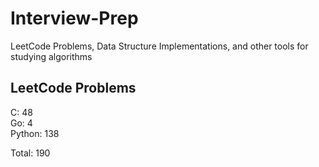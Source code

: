 # Interview-Prep
LeetCode Problems, Data Structure Implementations, and other tools for studying algorithms

## LeetCode Problems
C:      48<br/>
Go:     4<br/>
Python: 138<br/>

Total:  190
